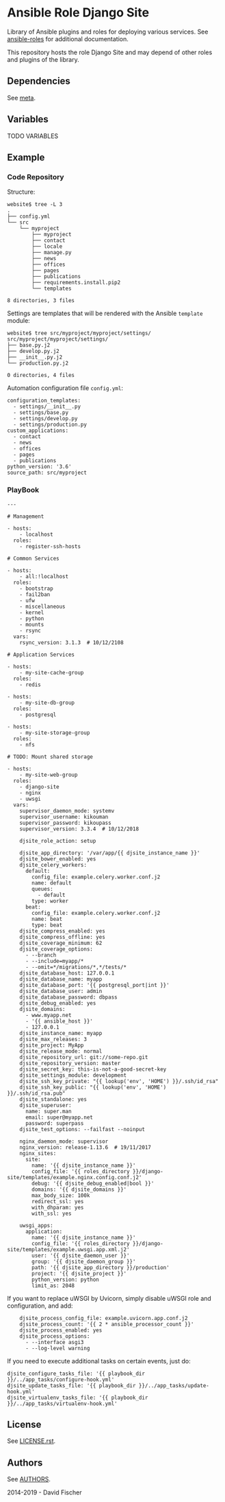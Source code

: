 # Ansible Role Django Site

Library of Ansible plugins and roles for deploying various services.
See [ansible-roles](https://github.com/davidfischer-ch/ansible-roles) for additional documentation.

This repository hosts the role Django Site and may depend of other roles and plugins of the library.

## Dependencies

See [meta](meta/main.yml).

## Variables

TODO VARIABLES

## Example

### Code Repository

Structure:

```
website$ tree -L 3
.
├── config.yml
└── src
    └── myproject
        ├── myproject
        ├── contact
        ├── locale
        ├── manage.py
        ├── news
        ├── offices
        ├── pages
        ├── publications
        ├── requirements.install.pip2
        └── templates

8 directories, 3 files
```

Settings are templates that will be rendered with the Ansible `template` module:

```
website$ tree src/myproject/myproject/settings/
src/myproject/myproject/settings/
├── base.py.j2
├── develop.py.j2
├── __init__.py.j2
└── production.py.j2

0 directories, 4 files
```

Automation configuration file `config.yml`:

```
configuration_templates:
  - settings/__init__.py
  - settings/base.py
  - settings/develop.py
  - settings/production.py
custom_applications:
  - contact
  - news
  - offices
  - pages
  - publications
python_version: '3.6'
source_path: src/myproject
```

### PlayBook

```
---

# Management

- hosts:
    - localhost
  roles:
    - register-ssh-hosts

# Common Services

- hosts:
    - all:!localhost
  roles:
    - bootstrap
    - fail2ban
    - ufw
    - miscellaneous
    - kernel
    - python
    - mounts
    - rsync
  vars:
    rsync_version: 3.1.3  # 10/12/2108

# Application Services

- hosts:
    - my-site-cache-group
  roles:
    - redis

- hosts:
    - my-site-db-group
  roles:
    - postgresql

- hosts:
    - my-site-storage-group
  roles:
    - nfs

# TODO: Mount shared storage

- hosts:
    - my-site-web-group
  roles:
    - django-site
    - nginx
    - uwsgi
  vars:
    supervisor_daemon_mode: systemv
    supervisor_username: kikouman
    supervisor_password: kikoupass
    supervisor_version: 3.3.4  # 10/12/2018

    djsite_role_action: setup

    djsite_app_directory: '/var/app/{{ djsite_instance_name }}'
    djsite_bower_enabled: yes
    djsite_celery_workers:
      default:
        config_file: example.celery.worker.conf.j2
        name: default
        queues:
          - default
        type: worker
      beat:
        config_file: example.celery.worker.conf.j2
        name: beat
        type: beat
    djsite_compress_enabled: yes
    djsite_compress_offline: yes
    djsite_coverage_minimum: 62
    djsite_coverage_options:
      - --branch
      - --include=myapp/*
      - --omit=*/migrations/*,*/tests/*
    djsite_database_host: 127.0.0.1
    djsite_database_name: myapp
    djsite_database_port: '{{ postgresql_port|int }}'
    djsite_database_user: admin
    djsite_database_password: dbpass
    djsite_debug_enabled: yes
    djsite_domains:
      - www.myapp.net
      - '{{ ansible_host }}'
      - 127.0.0.1
    djsite_instance_name: myapp
    djsite_max_releases: 3
    djsite_project: MyApp
    djsite_release_mode: normal
    djsite_repository_url: git://some-repo.git
    djsite_repository_version: master
    djsite_secret_key: this-is-not-a-good-secret-key
    djsite_settings_module: development
    djsite_ssh_key_private: "{{ lookup('env', 'HOME') }}/.ssh/id_rsa"
    djsite_ssh_key_public: "{{ lookup('env', 'HOME') }}/.ssh/id_rsa.pub"
    djsite_standalone: yes
    djsite_superuser:
      name: super.man
      email: super@myapp.net
      password: superpass
    djsite_test_options: --failfast --noinput

    nginx_daemon_mode: supervisor
    nginx_version: release-1.13.6  # 19/11/2017
    nginx_sites:
      site:
        name: '{{ djsite_instance_name }}'
        config_file: '{{ roles_directory }}/django-site/templates/example.nginx.config.conf.j2'
        debug: '{{ djsite_debug_enabled|bool }}'
        domains: '{{ djsite_domains }}'
        max_body_size: 100k
        redirect_ssl: yes
        with_dhparam: yes
        with_ssl: yes

    uwsgi_apps:
      application:
        name: '{{ djsite_instance_name }}'
        config_file: '{{ roles_directory }}/django-site/templates/example.uwsgi.app.xml.j2'
        user: '{{ djsite_daemon_user }}'
        group: '{{ djsite_daemon_group }}'
        path: '{{ djsite_app_directory }}/production'
        project: '{{ djsite_project }}'
        python_version: python
        limit_as: 2048
```

If you want to replace uWSGI by Uvicorn, simply disable uWSGI role and configuration, and add:

```
    djsite_process_config_file: example.uvicorn.app.conf.j2
    djsite_process_count: '{{ 2 * ansible_processor_count }}'
    djsite_process_enabled: yes
    djsite_process_options:
      - --interface asgi3
      - --log-level warning
```

If you need to execute additional tasks on certain events, just do:

```
djsite_configure_tasks_file: '{{ playbook_dir }}/../app_tasks/configure-hook.yml'
djsite_update_tasks_file: '{{ playbook_dir }}/../app_tasks/update-hook.yml'
djsite_virtualenv_tasks_file: '{{ playbook_dir }}/../app_tasks/virtualenv-hook.yml'
```

## License

See [LICENSE.rst](LICENSE.rst).

## Authors

See [AUTHORS](AUTHORS).

2014-2019 - David Fischer
